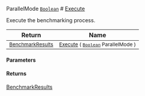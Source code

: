  ParallelMode  [`Boolean`](https://docs.microsoft.com/en-us/dotnet/api/System.Boolean)    # [Execute](./VerifierBenchmark-100663384.md)

Execute the benchmarking process.

| Return | Name | 
| --- | --- | 
| <sub>[BenchmarkResults](./../BenchmarkResults.md)</sub>| <sub>[Execute](./VerifierBenchmark-100663384.md) ( [`Boolean`](https://docs.microsoft.com/en-us/dotnet/api/System.Boolean) ParallelMode )</sub>| <br>


#### Parameters

#### Returns
[BenchmarkResults](./../BenchmarkResults.md)